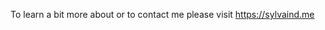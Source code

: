 To learn a bit more about or to contact me please visit https://sylvaind.me

<!---
sylvaindeschenes/sylvaindeschenes is a ✨ special ✨ repository because its `README.md` (this file) appears on your GitHub profile.
You can click the Preview link to take a look at your changes.
--->

